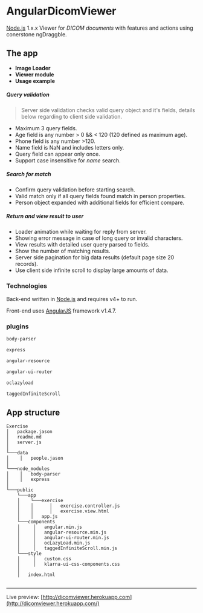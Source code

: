 # AngularDicomViewer

[Node.js](https://nodejs.org/) 1.x.x Viewer for *DICOM documents* with features and actions using conerstone ngDraggble.

The app
----

  - **Image Loader**
  - **Viewer module**
  - **Usage example**

##### Query validation

> Server side validation checks valid query object and it's fields, 
details below regarding to client side validation.

* Maximum 3 query fields.
* Age field is any number > 0 && < 120 (120 defined as maximum age).
* Phone field is any number >120.
* Name field is NaN and includes letters only.
* Query field can appear only once.
* Support case insensitive for *name* search.

##### Search for match

* Confirm query validation before starting search.
* Valid match only if all query fields found match in person properties.
* Person object expanded with additional fields for efficient compare.


##### Return and view result to user

* Loader animation while waiting for reply from server.
* Showing error message in case of long query or invalid characters.
* View results with detailed user query parsed to fields.
* Show the number of matching results.
* Server side pagination for big data results (default page size 20 records).
* Use client side infinite scroll to display large amounts of data.


### Technologies

Back-end written in [Node.js](https://nodejs.org/) and requires v4+ to run.

Front-end uses [AngularJS](https://angularjs.org/) framework v1.4.7.

### plugins
```sh
body-parser
```
```sh
express
```
```sh
angular-resource
```
```sh
angular-ui-router
```
```sh
oclazyload
```
```sh
taggedInfiniteScroll
```

App structure
----

```
Exercise
│   package.jason
│   readme.md
│   server.js
│
└───data
│    │   people.jason
│
└───node_modules
│    │   body-parser
│    │   express
│
└───public
    └───app
    │    └───exercise  
    │    │      │   exercise.controller.js
    │    │      │   exercise.view.html
    │    │   app.js
    └───components
    │     │   angular.min.js  
    │     │   angular-resource.min.js   
    │     │   angular-ui-router.min.js  
    │     │   ocLazyLoad.min.js
    │     │   taggedInfiniteScroll.min.js
    └───style
    │     │   custom.css  
    │     │   klarna-ui-css-components.css   
    │
    │   index.html


```
----
Live preview: [http://dicomviewer.herokuapp.com](http://dicomviewer.herokuapp.com/)
